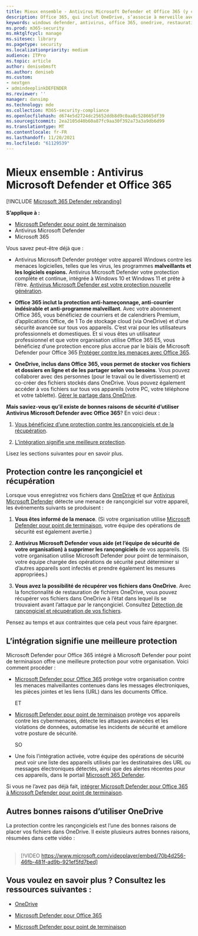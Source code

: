 ```yaml
---
title: Mieux ensemble - Antivirus Microsoft Defender et Office 365 (y compris OneDrive) - meilleure protection contre les rançongiciels et les cybermenaces
description: Office 365, qui inclut OneDrive, s’associe à merveille avec Antivirus Microsoft Defender. Pour en savoir plus, lisez cet article.
keywords: windows defender, antivirus, office 365, onedrive, restauration, ransomware
ms.prod: m365-security
ms.mktglfcycl: manage
ms.sitesec: library
ms.pagetype: security
ms.localizationpriority: medium
audience: ITPro
ms.topic: article
author: denisebmsft
ms.author: deniseb
ms.custom:
- nextgen
- admindeeplinkDEFENDER
ms.reviewer: ''
manager: dansimp
ms.technology: mde
ms.collection: M365-security-compliance
ms.openlocfilehash: d674e5d2724dc25652ddb8d9c0aa8c528665df39
ms.sourcegitcommit: 2ea2105d40b60a87fc9aa30f392a73a3a9db6d99
ms.translationtype: MT
ms.contentlocale: fr-FR
ms.lasthandoff: 11/20/2021
ms.locfileid: "61129539"
---
```

# <a name="better-together-microsoft-defender-antivirus-and-office-365"></a>Mieux ensemble : Antivirus Microsoft Defender et Office 365

[!INCLUDE [Microsoft 365 Defender rebranding](../../includes/microsoft-defender.md)]


**S’applique à :**
- [Microsoft Defender pour point de terminaison](/microsoft-365/security/defender-endpoint/)
- Antivirus Microsoft Defender
- Microsoft 365

Vous savez peut-être déjà que :

- Antivirus Microsoft Defender protéger votre appareil Windows contre les menaces logicielles, telles que les virus, les programmes **malveillants et les logiciels espions.** Antivirus Microsoft Defender votre protection complète et continue, intégrée à Windows 10 et Windows 11 et prête à l’être. [Antivirus Microsoft Defender est votre protection nouvelle génération](./microsoft-defender-antivirus-in-windows-10.md). 

- **Office 365 inclut la protection anti-hameçonnage, anti-courrier indésirable et anti-programme malveillant**. Avec votre abonnement Office 365, vous bénéficiez de courriers et de calendriers Premium, d’applications Office, de 1 To de stockage cloud (via OneDrive) et d’une sécurité avancée sur tous vos appareils. C’est vrai pour les utilisateurs professionnels et domestiques. Et si vous êtes un utilisateur professionnel et que votre organisation utilise Office 365 E5, vous bénéficiez d’une protection encore plus accrue par le biais de Microsoft Defender pour Office 365 [Protéger contre les menaces avec Office 365](/microsoft-365/security/office-365-security/protect-against-threats).

- **OneDrive, inclus dans Office 365, vous permet de stocker vos fichiers et dossiers en ligne et de les partager selon vos besoins**. Vous pouvez collaborer avec des personnes (pour le travail ou le divertissement) et co-créer des fichiers stockés dans OneDrive. Vous pouvez également accéder à vos fichiers sur tous vos appareils (votre PC, votre téléphone et votre tablette). [Gérer le partage dans OneDrive](/OneDrive/manage-sharing).

**Mais saviez-vous qu’il existe de bonnes raisons de sécurité d’utiliser Antivirus Microsoft Defender avec Office 365**? En voici deux :

 1. [Vous bénéficiez d’une protection contre les rançongiciels et de la récupération](#ransomware-protection-and-recovery).

 2. [L’intégration signifie une meilleure protection](#integration-means-better-protection).

Lisez les sections suivantes pour en savoir plus.

## <a name="ransomware-protection-and-recovery"></a>Protection contre les rançongiciel et récupération

Lorsque vous enregistrez vos fichiers dans [OneDrive](/onedrive) et que [Antivirus Microsoft Defender](./microsoft-defender-antivirus-in-windows-10.md) détecte une menace de rançongiciel sur votre appareil, les événements suivants se produisent :

1. **Vous êtes informé de la menace**. (Si votre organisation utilise [Microsoft Defender pour point de terminaison](microsoft-defender-endpoint.md), votre équipe des opérations de sécurité est également avertie.)

2. **Antivirus Microsoft Defender vous aide (et l’équipe de sécurité de votre organisation) à supprimer les rançongiciels** de vos appareils. (Si votre organisation utilise Microsoft Defender pour point de terminaison, votre équipe chargée des opérations de sécurité peut déterminer si d’autres appareils sont infectés et prendre également les mesures appropriées.)

3. **Vous avez la possibilité de récupérer vos fichiers dans OneDrive**. Avec la fonctionnalité de restauration de fichiers OneDrive, vous pouvez récupérer vos fichiers dans OneDrive à l’état dans lequel ils se trouvaient avant l’attaque par le rançongiciel. Consultez [Détection de rançongiciel et récupération de vos fichiers](https://support.office.com/article/0d90ec50-6bfd-40f4-acc7-b8c12c73637f).

Pensez au temps et aux contraintes que cela peut vous faire épargner. 

## <a name="integration-means-better-protection"></a>L’intégration signifie une meilleure protection

Microsoft Defender pour Office 365 intégré à Microsoft Defender pour point de terminaison offre une meilleure protection pour votre organisation. Voici comment procéder :

- [Microsoft Defender pour Office 365](/microsoft-365/security/office-365-security/office-365-atp) protège votre organisation contre les menaces malveillantes contenues dans les messages électroniques, les pièces jointes et les liens (URL) dans les documents Office.

    ET

- [Microsoft Defender pour point de terminaison](microsoft-defender-endpoint.md) protège vos appareils contre les cybermenaces, détecte les attaques avancées et les violations de données, automatise les incidents de sécurité et améliore votre posture de sécurité.

    SO

- Une fois l’intégration activée, votre équipe des opérations de sécurité peut voir une liste des appareils utilisés par les destinataires des URL ou messages électroniques détectés, ainsi que des alertes récentes pour ces appareils, dans le portail <a href="https://go.microsoft.com/fwlink/p/?linkid=2077139" target="_blank">Microsoft 365 Defender</a>.

Si vous ne l’avez pas déjà fait, [intégrer Microsoft Defender pour Office 365 à Microsoft Defender pour point de terminaison](/microsoft-365/security/office-365-security/integrate-office-365-ti-with-mde).

## <a name="more-good-reasons-to-use-onedrive"></a>Autres bonnes raisons d’utiliser OneDrive

La protection contre les rançongiciels est l’une des bonnes raisons de placer vos fichiers dans OneDrive. Il existe plusieurs autres bonnes raisons, résumées dans cette vidéo : <br/><br/>

> [!VIDEO https://www.microsoft.com/videoplayer/embed/70b4d256-46fb-481f-ad9b-921ef5fd7bed]

## <a name="want-to-learn-more-see-these-resources"></a>Vous voulez en savoir plus ? Consultez les ressources suivantes :

- [OneDrive](/onedrive)

- [Microsoft Defender pour Office 365](/microsoft-365/security/office-365-security/office-365-atp)

- [Microsoft Defender pour point de terminaison](microsoft-defender-endpoint.md)
